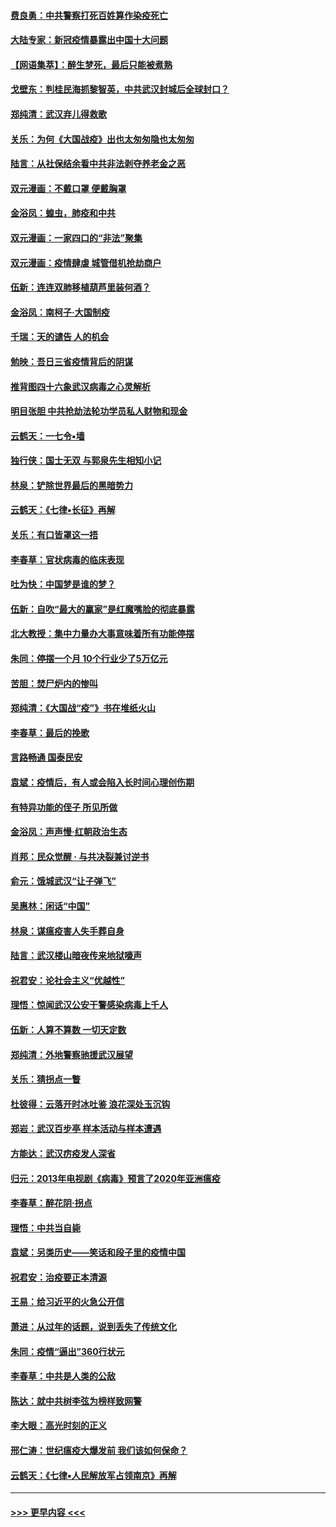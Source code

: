#### [费良勇：中共警察打死百姓算作染疫死亡](../pages/nsc993/n11919264.md?t=03070202) 
#### [大陆专家：新冠疫情暴露出中国十大问题](../pages/nsc993/n11919187.md?t=03070202) 
#### [【网语集萃】：醉生梦死，最后只能被煮熟](../pages/nsc993/n11918994.md?t=03070202) 
#### [戈壁东：判桂民海抓黎智英，中共武汉封城后全球封口？](../pages/nsc993/n11917982.md?t=03070202) 
#### [郑纯清：武汉弃儿得救歌](../pages/nsc993/n11917881.md?t=03070202) 
#### [关乐：为何《大国战疫》出也太匆匆隐也太匆匆](../pages/nsc993/n11917792.md?t=03070202) 
#### [陆言：从社保结余看中共非法剥夺养老金之恶](../pages/nsc993/n11917084.md?t=03070202) 
#### [双元漫画：不戴口罩 便戴胸罩](../pages/nsc993/n11916447.md?t=03070202) 
#### [金浴凤：蝗虫，肺疫和中共](../pages/nsc993/n11916904.md?t=03070202) 
#### [双元漫画：一家四口的“非法”聚集](../pages/nsc993/n11916378.md?t=03070202) 
#### [双元漫画：疫情肆虐 城管借机抢劫商户](../pages/nsc993/n11916310.md?t=03070202) 
#### [伍新：连连双肺移植葫芦里装何酒？](../pages/nsc993/n11913667.md?t=03070202) 
#### [金浴凤：南柯子·大国制疫](../pages/nsc993/n11913657.md?t=03070202) 
#### [千瑞：天的谴告  人的机会](../pages/nsc993/n11913309.md?t=03070202) 
#### [勉映：吾日三省疫情背后的阴谋](../pages/nsc993/n11913079.md?t=03070202) 
#### [推背图四十六象武汉病毒之心灵解析](../pages/nsc993/n11911761.md?t=03070202) 
#### [明目张胆 中共抢劫法轮功学员私人财物和现金](../pages/nsc993/n11910262.md?t=03070202) 
#### [云鹤天：一七令▪墙](../pages/nsc993/n11910627.md?t=03070202) 
#### [独行侠：国士无双 与郭泉先生相知小记](../pages/nsc993/n11910613.md?t=03070202) 
#### [林泉：铲除世界最后的黑暗势力](../pages/nsc993/n11909320.md?t=03070202) 
#### [云鹤天：《七律▪长征》再解](../pages/nsc993/n11909327.md?t=03070202) 
#### [关乐：有口皆罩这一捂](../pages/nsc993/n11908393.md?t=03070202) 
#### [李春草：官状病毒的临床表现](../pages/nsc993/n11908339.md?t=03070202) 
#### [吐为快：中国梦是谁的梦？](../pages/nsc993/n11906564.md?t=03070202) 
#### [伍新：自吹“最大的赢家”是红魔嘴脸的彻底暴露](../pages/nsc993/n11906407.md?t=03070202) 
#### [北大教授：集中力量办大事意味着所有功能停摆](../pages/nsc993/n11904800.md?t=03070202) 
#### [朱同：停摆一个月 10个行业少了5万亿元](../pages/nsc993/n11904498.md?t=03070202) 
#### [苦胆：焚尸炉内的惨叫](../pages/nsc993/n11904479.md?t=03070202) 
#### [郑纯清：《大国战“疫”》书在堆纸火山](../pages/nsc993/n11904450.md?t=03070202) 
#### [李春草：最后的挽歌](../pages/nsc993/n11904441.md?t=03070202) 
#### [言路畅通 国泰民安](../pages/nsc993/n11904222.md?t=03070202) 
#### [袁斌：疫情后，有人或会陷入长时间心理创伤期](../pages/nsc993/n11901514.md?t=03070202) 
#### [有特异功能的侄子 所见所做](../pages/nsc993/n11901154.md?t=03070202) 
#### [金浴凤：声声慢‧红朝政治生态](../pages/nsc993/n11899553.md?t=03070202) 
#### [肖邦：民众觉醒 · 与共决裂兼讨逆书](../pages/nsc993/n11898435.md?t=03070202) 
#### [俞元：饿城武汉“让子弹飞”](../pages/nsc993/n11898344.md?t=03070202) 
#### [吴惠林：闲话“中国”](../pages/nsc993/n11898182.md?t=03070202) 
#### [林泉：谋瘟疫害人失手葬自身](../pages/nsc993/n11897892.md?t=03070202) 
#### [陆言：武汉楼山暗夜传来地狱嚎声](../pages/nsc993/n11897033.md?t=03070202) 
#### [祝君安：论社会主义“优越性”](../pages/nsc993/n11897005.md?t=03070202) 
#### [理悟：惊闻武汉公安干警感染病毒上千人](../pages/nsc993/n11896947.md?t=03070202) 
#### [伍新：人算不算数 一切天定数](../pages/nsc993/n11893372.md?t=03070202) 
#### [郑纯清：外地警察驰援武汉展望](../pages/nsc993/n11893115.md?t=03070202) 
#### [关乐：猜拐点一瞥](../pages/nsc993/n11893020.md?t=03070202) 
#### [杜彼得：云落开时冰吐鉴 浪花深处玉沉钩](../pages/nsc993/n11892107.md?t=03070202) 
#### [郑岩：武汉百步亭 样本活动与样本遭遇](../pages/nsc993/n11892310.md?t=03070202) 
#### [方能达：武汉疠疫发人深省](../pages/nsc993/n11891376.md?t=03070202) 
#### [归元：2013年电视剧《病毒》预言了2020年亚洲瘟疫](../pages/nsc993/n11891126.md?t=03070202) 
#### [李春草：醉花阴·拐点](../pages/nsc993/n11890567.md?t=03070202) 
#### [理悟：中共当自毙](../pages/nsc993/n11890559.md?t=03070202) 
#### [袁斌：另类历史——笑话和段子里的疫情中国](../pages/nsc993/n11889243.md?t=03070202) 
#### [祝君安：治疫要正本清源](../pages/nsc993/n11889085.md?t=03070202) 
#### [王易：给习近平的火急公开信](../pages/nsc993/n11888225.md?t=03070202) 
#### [萧进：从过年的话题，说到丢失了传统文化](../pages/nsc993/n11887732.md?t=03070202) 
#### [朱同：疫情“逼出”360行状元](../pages/nsc993/n11887678.md?t=03070202) 
#### [李春草：中共是人类的公敌](../pages/nsc993/n11887656.md?t=03070202) 
#### [陈达：就中共树李弦为榜样致网警](../pages/nsc993/n11887625.md?t=03070202) 
#### [李大眼：高光时刻的正义](../pages/nsc993/n11887585.md?t=03070202) 
#### [邢仁涛：世纪瘟疫大爆发前 我们该如何保命？](../pages/nsc993/n11887535.md?t=03070202) 
#### [云鹤天：《七律▪人民解放军占领南京》再解](../pages/nsc993/n11887524.md?t=03070202) 

----
#### [ >>> 更早内容 <<< ](../indexes/nsc993-earlier.md)
